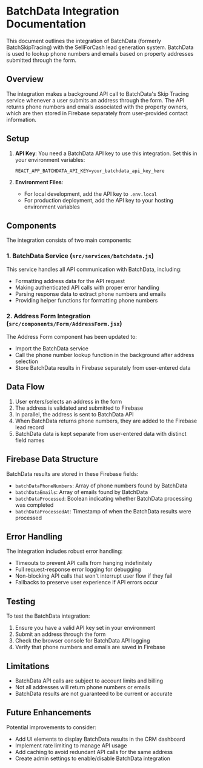 # BatchData Integration Documentation

This document outlines the integration of BatchData (formerly BatchSkipTracing) with the SellForCash lead generation system. BatchData is used to lookup phone numbers and emails based on property addresses submitted through the form.

## Overview

The integration makes a background API call to BatchData's Skip Tracing service whenever a user submits an address through the form. The API returns phone numbers and emails associated with the property owners, which are then stored in Firebase separately from user-provided contact information.

## Setup

1. **API Key**: You need a BatchData API key to use this integration. Set this in your environment variables:
   ```
   REACT_APP_BATCHDATA_API_KEY=your_batchdata_api_key_here
   ```

2. **Environment Files**: 
   - For local development, add the API key to `.env.local`
   - For production deployment, add the API key to your hosting environment variables

## Components

The integration consists of two main components:

### 1. BatchData Service (`src/services/batchdata.js`)

This service handles all API communication with BatchData, including:
- Formatting address data for the API request
- Making authenticated API calls with proper error handling
- Parsing response data to extract phone numbers and emails
- Providing helper functions for formatting phone numbers

### 2. Address Form Integration (`src/components/Form/AddressForm.jsx`)

The Address Form component has been updated to:
- Import the BatchData service
- Call the phone number lookup function in the background after address selection
- Store BatchData results in Firebase separately from user-entered data

## Data Flow

1. User enters/selects an address in the form
2. The address is validated and submitted to Firebase
3. In parallel, the address is sent to BatchData API
4. When BatchData returns phone numbers, they are added to the Firebase lead record
5. BatchData data is kept separate from user-entered data with distinct field names

## Firebase Data Structure

BatchData results are stored in these Firebase fields:
- `batchDataPhoneNumbers`: Array of phone numbers found by BatchData
- `batchDataEmails`: Array of emails found by BatchData
- `batchDataProcessed`: Boolean indicating whether BatchData processing was completed
- `batchDataProcessedAt`: Timestamp of when the BatchData results were processed

## Error Handling

The integration includes robust error handling:
- Timeouts to prevent API calls from hanging indefinitely
- Full request-response error logging for debugging
- Non-blocking API calls that won't interrupt user flow if they fail
- Fallbacks to preserve user experience if API errors occur

## Testing

To test the BatchData integration:
1. Ensure you have a valid API key set in your environment
2. Submit an address through the form
3. Check the browser console for BatchData API logging
4. Verify that phone numbers and emails are saved in Firebase

## Limitations

- BatchData API calls are subject to account limits and billing
- Not all addresses will return phone numbers or emails
- BatchData results are not guaranteed to be current or accurate

## Future Enhancements

Potential improvements to consider:
- Add UI elements to display BatchData results in the CRM dashboard
- Implement rate limiting to manage API usage
- Add caching to avoid redundant API calls for the same address
- Create admin settings to enable/disable BatchData integration